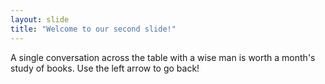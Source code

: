 ```yaml
---
layout: slide
title: "Welcome to our second slide!"
---
```

A single conversation across the table with a wise man is worth a month's study of books.
Use the left arrow to go back!
